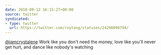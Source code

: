 ```yaml
---
date: 2010-09-12 16:15:27+00:00
source: twitter
syndicated:
- type: twitter
  url: https://twitter.com/roytang/statuses/24296098794/
---
```


[@iamcrystalene](https://twitter.com/iamcrystalene/) Work like you don't need the money, love like you'll never get hurt, and dance like nobody's watching
